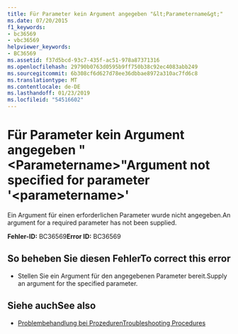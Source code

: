 ```yaml
---
title: Für Parameter kein Argument angegeben "&lt;Parametername&gt;"
ms.date: 07/20/2015
f1_keywords:
- bc36569
- vbc36569
helpviewer_keywords:
- BC36569
ms.assetid: f37d5bcd-93c7-435f-ac51-978a87371316
ms.openlocfilehash: 29790b0763d0595b9ff750b38c92ec4083abb249
ms.sourcegitcommit: 6b308cf6d627d78ee36dbbae8972a310ac7fd6c8
ms.translationtype: MT
ms.contentlocale: de-DE
ms.lasthandoff: 01/23/2019
ms.locfileid: "54516602"
---
```

# <a name="argument-not-specified-for-parameter-ltparameternamegt"></a><span data-ttu-id="dd66e-102">Für Parameter kein Argument angegeben "&lt;Parametername&gt;"</span><span class="sxs-lookup"><span data-stu-id="dd66e-102">Argument not specified for parameter '&lt;parametername&gt;'</span></span>
<span data-ttu-id="dd66e-103">Ein Argument für einen erforderlichen Parameter wurde nicht angegeben.</span><span class="sxs-lookup"><span data-stu-id="dd66e-103">An argument for a required parameter has not been supplied.</span></span>  
  
 <span data-ttu-id="dd66e-104">**Fehler-ID:** BC36569</span><span class="sxs-lookup"><span data-stu-id="dd66e-104">**Error ID:** BC36569</span></span>  
  
## <a name="to-correct-this-error"></a><span data-ttu-id="dd66e-105">So beheben Sie diesen Fehler</span><span class="sxs-lookup"><span data-stu-id="dd66e-105">To correct this error</span></span>  
  
-   <span data-ttu-id="dd66e-106">Stellen Sie ein Argument für den angegebenen Parameter bereit.</span><span class="sxs-lookup"><span data-stu-id="dd66e-106">Supply an argument for the specified parameter.</span></span>  
  
## <a name="see-also"></a><span data-ttu-id="dd66e-107">Siehe auch</span><span class="sxs-lookup"><span data-stu-id="dd66e-107">See also</span></span>

- [<span data-ttu-id="dd66e-108">Problembehandlung bei Prozeduren</span><span class="sxs-lookup"><span data-stu-id="dd66e-108">Troubleshooting Procedures</span></span>](../../visual-basic/programming-guide/language-features/procedures/troubleshooting-procedures.md)
